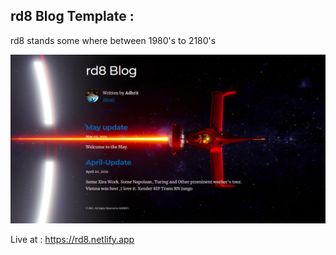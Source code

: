 ## rd8 Blog Template : 

rd8 stands some where between 1980's to 2180's

<p align="center" >
   <img src="./content/assets/ss.png" />
</p>


Live at : https://rd8.netlify.app

